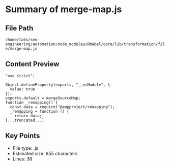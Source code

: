 # Summary of merge-map.js
  
## File Path
`/home/tabs/seo-engineering/automation/node_modules/@babel/core/lib/transformation/file/merge-map.js`

## Content Preview
```
"use strict";

Object.defineProperty(exports, "__esModule", {
  value: true
});
exports.default = mergeSourceMap;
function _remapping() {
  const data = require("@ampproject/remapping");
  _remapping = function () {
    return data;
[...truncated...]
```

## Key Points
- File type: .js
- Estimated size: 855 characters
- Lines: 38
